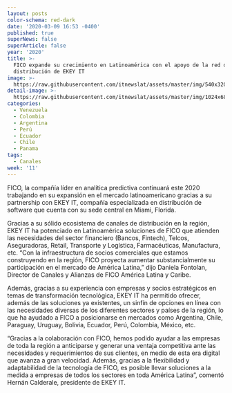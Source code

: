 ```yaml
---
layout: posts
color-schema: red-dark
date: '2020-03-09 16:53 -0400'
published: true
superNews: false
superArticle: false
year: '2020'
title: >-
  FICO expande su crecimiento en Latinoamérica con el apoyo de la red de
  distribución de EKEY IT
image: >-
  https://raw.githubusercontent.com/itnewslat/assets/master/img/540x320/Ejecutivos-Reunidos-p.jpg
detail-image: >-
  https://raw.githubusercontent.com/itnewslat/assets/master/img/1024x680/Ejecutivos-Reunidos-g.jpg
categories:
  - Venezuela
  - Colombia
  - Argentina
  - Perú
  - Ecuador
  - Chile
  - Panama
tags:
  - Canales
week: '11'
---
```

FICO, la compañía líder en analítica predictiva continuará este 2020 trabajando en su expansión en el mercado latinoamericano gracias a su partnership con EKEY IT, compañía especializada en distribución de software que cuenta con su sede central en Miami, Florida.

Gracias a su sólido ecosistema de canales de distribución en la región, EKEY IT ha potenciado en Latinoamérica soluciones de FICO que atienden las necesidades del sector financiero (Bancos, Fintech), Telcos, Aseguradoras, Retail, Transporte y Logística, Farmacéuticas, Manufactura, etc. “Con la infraestructura de socios comerciales que estamos construyendo en la región, FICO proyecta aumentar substancialmente su participación en el mercado de América Latina,” dijo Daniela Fontolan, Director de Canales y Alianzas de FICO América Latina y Caribe.

Además, gracias a su experiencia con empresas y socios estratégicos en temas de transformación tecnológica, EKEY IT ha permitido ofrecer, además de las soluciones ya existentes, un sinfín de opciones en línea con las necesidades diversas de los diferentes sectores y países de la región, lo que ha ayudado a FICO a posicionarse en mercados como Argentina, Chile, Paraguay, Uruguay, Bolivia, Ecuador, Perú, Colombia, México, etc.

“Gracias a la colaboración con FICO, hemos podido ayudar a las empresas de toda la región a anticiparse y generar una ventaja competitiva ante las necesidades y requerimientos de sus clientes, en medio de esta era digital que avanza a gran velocidad. Además, gracias a la flexibilidad y adaptabilidad de la tecnología de FICO, es posible llevar soluciones a la medida a empresas de todos los sectores en toda América Latina”, comentó Hernán Calderale, presidente de EKEY IT.